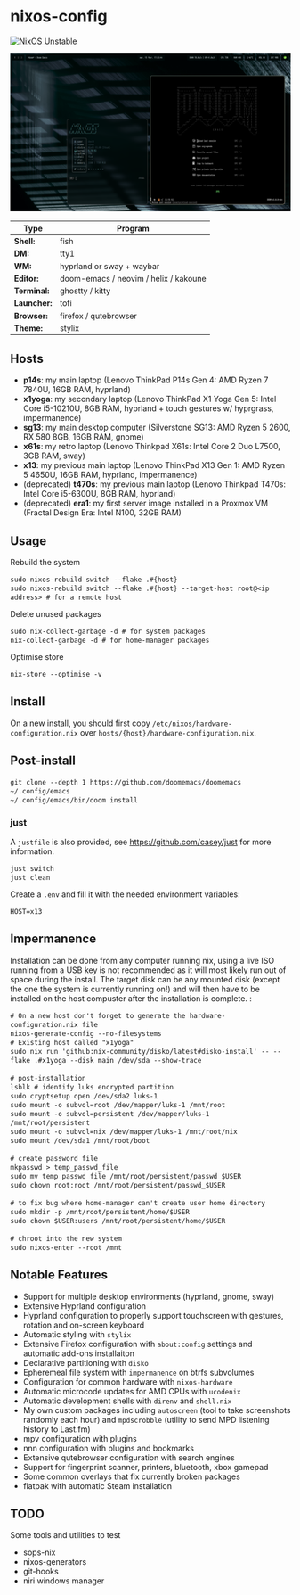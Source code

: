 # nixos-config

[![NixOS Unstable](https://img.shields.io/badge/NixOS-unstable-blue.svg?style=flat-square&logo=NixOS&logoColor=white)](https://nixos.org)

![t470s](imgs/t470s.png)

| Type           | Program                                  |
|----------------|------------------------------------------|
| **Shell:**     | fish                                     |
| **DM:**        | tty1                                     |
| **WM:**        | hyprland or sway + waybar                |
| **Editor:**    | doom-emacs / neovim / helix / kakoune    |
| **Terminal:**  | ghostty / kitty                          |
| **Launcher:**  | tofi                                     |
| **Browser:**   | firefox / qutebrowser                    |
| **Theme:**     | stylix                                   |

## Hosts

- **p14s**: my main laptop (Lenovo ThinkPad P14s Gen 4: AMD Ryzen 7 7840U, 16GB RAM, hyprland)
- **x1yoga**: my secondary laptop (Lenovo ThinkPad X1 Yoga Gen 5: Intel Core i5-10210U, 8GB RAM, hyprland + touch gestures w/ hyprgrass, impermanence)
- **sg13**: my main desktop computer (Silverstone SG13: AMD Ryzen 5 2600, RX 580 8GB, 16GB RAM, gnome)
- **x61s**: my retro laptop (Lenovo Thinkpad X61s: Intel Core 2 Duo L7500, 3GB RAM, sway)
- **x13**: my previous main laptop (Lenovo ThinkPad X13 Gen 1: AMD Ryzen 5 4650U, 16GB RAM, hyprland, impermanence)
- (deprecated) **t470s**: my previous main laptop (Lenovo Thinkpad T470s: Intel Core i5-6300U, 8GB RAM, hyprland)
- (deprecated) **era1**: my first server image installed in a Proxmox VM (Fractal Design Era: Intel N100, 32GB RAM)

## Usage

Rebuild the system

```
sudo nixos-rebuild switch --flake .#{host}
sudo nixos-rebuild switch --flake .#{host} --target-host root@<ip address> # for a remote host
```

Delete unused packages

```
sudo nix-collect-garbage -d # for system packages
nix-collect-garbage -d # for home-manager packages
```

Optimise store

```
nix-store --optimise -v
```

## Install

On a new install, you should first copy `/etc/nixos/hardware-configuration.nix` over `hosts/{host}/hardware-configuration.nix`.

## Post-install

```
git clone --depth 1 https://github.com/doomemacs/doomemacs ~/.config/emacs
~/.config/emacs/bin/doom install
```

### just

A `justfile` is also provided, see https://github.com/casey/just for more information.

```
just switch
just clean
```

Create a `.env` and fill it with the needed environment variables:

```
HOST=x13
````

## Impermanence

Installation can be done from any computer running nix, using a live ISO running from a USB key is not recommended as it will most likely run out of space during the install.
The target disk can be any mounted disk (except the one the system is currently running on!) and will then have to be installed on the host compuster after the installation is complete.
:

```
# On a new host don't forget to generate the hardware-configuration.nix file
nixos-generate-config --no-filesystems
# Existing host called "x1yoga"
sudo nix run 'github:nix-community/disko/latest#disko-install' -- --flake .#x1yoga --disk main /dev/sda --show-trace

# post-installation 
lsblk # identify luks encrypted partition
sudo cryptsetup open /dev/sda2 luks-1
sudo mount -o subvol=root /dev/mapper/luks-1 /mnt/root
sudo mount -o subvol=persistent /dev/mapper/luks-1 /mnt/root/persistent  
sudo mount -o subvol=nix /dev/mapper/luks-1 /mnt/root/nix
sudo mount /dev/sda1 /mnt/root/boot

# create password file
mkpasswd > temp_passwd_file
sudo mv temp_passwd_file /mnt/root/persistent/passwd_$USER
sudo chown root:root /mnt/root/persistent/passwd_$USER

# to fix bug where home-manager can't create user home directory
sudo mkdir -p /mnt/root/persistent/home/$USER
sudo chown $USER:users /mnt/root/persistent/home/$USER

# chroot into the new system
sudo nixos-enter --root /mnt
```

## Notable Features

- Support for multiple desktop environments (hyprland, gnome, sway)
- Extensive Hyprland configuration
- Hyprland configuration to properly support touchscreen with gestures, rotation and on-screen keyboard
- Automatic styling with `stylix`
- Extensive Firefox configuration with `about:config` settings and automatic add-ons installaiton
- Declarative partitioning with `disko`
- Epheremeal file system with `impermanence` on btrfs subvolumes
- Configuration for common hardware with `nixos-hardware`
- Automatic microcode updates for AMD CPUs with `ucodenix`
- Automatic development shells with `direnv` and `shell.nix`
- My own custom packages including `autoscreen` (tool to take screenshots randomly each hour) and `mpdscrobble` (utility to send MPD listening history to Last.fm)
- mpv configuration with plugins
- nnn configuration with plugins and bookmarks
- Extensive qutebrowser configuration with search engines
- Support for fingerprint scanner, printers, bluetooth, xbox gamepad
- Some common overlays that fix currently broken packages
- flatpak with automatic Steam installation

## TODO

Some tools and utilities to test

- sops-nix
- nixos-generators
- git-hooks
- niri windows manager
